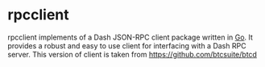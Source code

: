 rpcclient
=========

rpcclient implements of a Dash JSON-RPC client package written in [Go](http://golang.org/). It provides a robust and easy to use client for interfacing with a Dash RPC server. This version of client is taken from https://github.com/btcsuite/btcd
